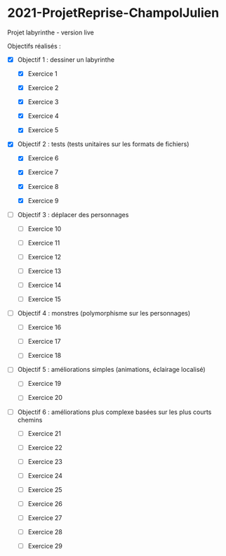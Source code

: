 # 2021-ProjetReprise-ChampolJulien

Projet labyrinthe - version live

Objectifs réalisés :

- [X] Objectif 1 : dessiner un labyrinthe

    - [X] Exercice 1
    - [X] Exercice 2
    - [X] Exercice 3
    - [X] Exercice 4 
    - [X] Exercice 5  


- [X] Objectif 2 : tests (tests unitaires sur les formats de fichiers)
  
    - [X] Exercice 6
    - [X] Exercice 7
    - [X] Exercice 8
    - [X] Exercice 9 


- [ ] Objectif 3 : déplacer des personnages
  
    - [ ] Exercice 10
    - [ ] Exercice 11
    - [ ] Exercice 12
    - [ ] Exercice 13
    - [ ] Exercice 14
    - [ ] Exercice 15
  

- [ ] Objectif 4 : monstres (polymorphisme sur les personnages)
  
  - [ ] Exercice 16
  - [ ] Exercice 17
  - [ ] Exercice 18


- [ ] Objectif 5 : améliorations simples (animations, éclairage localisé)
  
  - [ ] Exercice 19
  - [ ] Exercice 20


- [ ] Objectif 6 : améliorations plus complexe basées sur les plus courts chemins

    - [ ] Exercice 21
    - [ ] Exercice 22
    - [ ] Exercice 23
    - [ ] Exercice 24
    - [ ] Exercice 25
    - [ ] Exercice 26
    - [ ] Exercice 27
    - [ ] Exercice 28
    - [ ] Exercice 29   
  